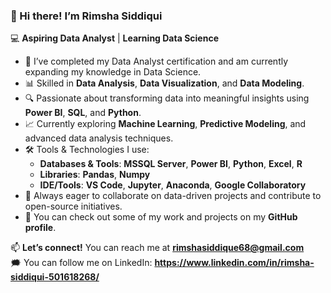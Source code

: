 ### 👋 Hi there! I’m Rimsha Siddiqui  
💻 **Aspiring Data Analyst** | **Learning Data Science**  

- 🌟 I’ve completed my Data Analyst certification and am currently expanding my knowledge in Data Science.  
- 📊 Skilled in **Data Analysis**, **Data Visualization**, and **Data Modeling**.  
- 🔍 Passionate about transforming data into meaningful insights using **Power BI**, **SQL**, and **Python**.  
- 📈 Currently exploring **Machine Learning**, **Predictive Modeling**, and advanced data analysis techniques.  
- 🛠️ Tools & Technologies I use:  
    - **Databases & Tools**: **MSSQL Server**, **Power BI**, **Python**, **Excel**, **R**  
    - **Libraries**: **Pandas**, **Numpy**  
    - **IDE/Tools**: **VS Code**, **Jupyter**, **Anaconda**, **Google Collaboratory**  
- 🎯 Always eager to collaborate on data-driven projects and contribute to open-source initiatives.  
- 📁 You can check out some of my work and projects on my **GitHub profile**.  

📫 **Let’s connect!** You can reach me at **rimshasiddique68@gmail.com**  
🗯️ You can follow me on LinkedIn: **https://www.linkedin.com/in/rimsha-siddiqui-501618268/**
